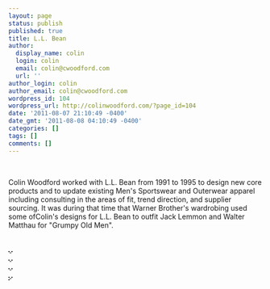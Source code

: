 ```yaml
---
layout: page
status: publish
published: true
title: L.L. Bean
author:
  display_name: colin
  login: colin
  email: colin@cwoodford.com
  url: ''
author_login: colin
author_email: colin@cwoodford.com
wordpress_id: 104
wordpress_url: http://colinwoodford.com/?page_id=104
date: '2011-08-07 21:10:49 -0400'
date_gmt: '2011-08-08 04:10:49 -0400'
categories: []
tags: []
comments: []
---
```



<div class="gallery1">
	<br />
	<p align = "left">Colin Woodford worked with L.L. Bean from 1991 to 1995 to design new core products and to update existing Men's Sportswear and Outerwear apparel including consulting in the areas of fit, trend direction, and supplier sourcing. It was during that time that Warner Brother's wardrobing used some ofColin's designs for L.L. Bean to outfit Jack Lemmon and Walter Matthau for "Grumpy Old Men".</p>
    <br />
	<div class="gallery-one-line">
		<a href="l-l-bean01.jpg" data-lightbox="l-l-bean">
		    <img border = "1" src="l-l-bean01.jpg" class="gallery-l-l-bean" alt="">
	    </a>
		<a href="l-l-bean02.jpg" data-lightbox="l-l-bean">
		    <img border = "1" src="l-l-bean02.jpg" class="gallery-l-l-bean" alt="">
		</a>
	<br />
		<a href="l-l-bean03.jpg" data-lightbox="l-l-bean">
		    <img border = "1" src="l-l-bean03.jpg" class="gallery-l-l-bean" alt="">
		</a>
		<a href="l-l-bean04.jpg" data-lightbox="l-l-bean">
		    <img border = "1" src="l-l-bean04.jpg" class="gallery-l-l-bean" alt="">
	    </a>
	<br />
		<a href="l-l-bean05.jpg" data-lightbox="l-l-bean">
		    <img border = "1" src="l-l-bean05.jpg" class="gallery-l-l-bean" alt="">
		</a>
		<a href="l-l-bean06.jpg" data-lightbox="l-l-bean">
		    <img border = "1" src="l-l-bean06.jpg" class="gallery-l-l-bean" alt="">
		</a>
	<br />
		<a href="l-l-bean07.jpg" data-lightbox="l-l-bean">
		    <img border = "1" src="l-l-bean07.jpg" class="gallery-l-l-bean" alt="">
	    </a>
		<a href="l-l-bean08.jpg" data-lightbox="l-l-bean">
    		<img border = "1" src="l-l-bean08.jpg" class="gallery-l-l-bean" alt="">
    	</a>
    <br />
        <a href="l-l-bean09.jpg" data-lightbox="l-l-bean">
            <img border = "1" src="l-l-bean09.jpg" class="gallery-l-l-bean" alt="">
        </a>
	</div>
</div>